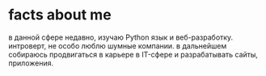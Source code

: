 # facts about me

в данной сфере недавно, изучаю Python язык и веб-разработку. 
интроверт, не особо люблю шумные компании.
в дальнейшем собираюсь продвигаться в карьере в IT-сфере и разрабатывать сайты, приложения. 
